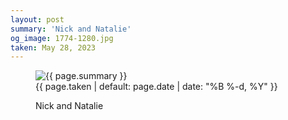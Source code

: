 ```yaml
---
layout: post
summary: 'Nick and Natalie'
og_image: 1774-1280.jpg
taken: May 28, 2023
---
```


<figure class="post">
 <img alt="{{ page.summary }}" sizes="(min-width: 700px) 50vw, calc(100vw - 2rem)" src="{{ site.assets_url }}/1774-640.jpg" srcset="{{ site.assets_url }}/1774-320.jpg 320w, {{ site.assets_url }}/1774-640.jpg 640w, {{ site.assets_url }}/1774-960.jpg 960w, {{ site.assets_url }}/1774-1280.jpg 1280w"/>
 <figcaption>
  <time>
   {{ page.taken | default: page.date | date: "%B %-d, %Y" }}
  </time>
  <p>
   Nick and Natalie
  </p>
 </figcaption>
</figure>
